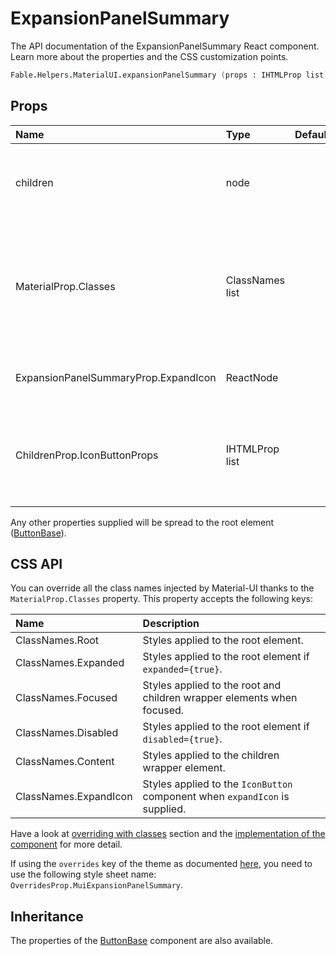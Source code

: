 # ExpansionPanelSummary

<p class="description">The API documentation of the ExpansionPanelSummary React component. Learn more about the properties and the CSS customization points.</p>

```fsharp
Fable.Helpers.MaterialUI.expansionPanelSummary (props : IHTMLProp list) (children : ReactElement list) : ReactElement
```



## Props

| Name | Type | Default | Description |
|:-----|:-----|:--------|:------------|
| <span class="prop-name">children</span> | <span class="prop-type">node</span> |   | The content of the expansion panel summary. |
| <span class="prop-name">MaterialProp.Classes</span> | <span class="prop-type">ClassNames list</span> |   | Override or extend the styles applied to the component.  See CSS API below for more details.  |
| <span class="prop-name">ExpansionPanelSummaryProp.ExpandIcon</span> | <span class="prop-type">ReactNode</span> |   | The icon to display as the expand indicator. |
| <span class="prop-name">ChildrenProp.IconButtonProps</span> | <span class="prop-type">IHTMLProp list</span> |   | Properties applied to the `TouchRipple` element wrapping the expand icon. |

Any other properties supplied will be spread to the root element ([ButtonBase](#/api/button-base)).

## CSS API

You can override all the class names injected by Material-UI thanks to the `MaterialProp.Classes` property.
This property accepts the following keys:


| Name | Description |
|:-----|:------------|
| <span class="prop-name">ClassNames.Root</span> | Styles applied to the root element.
| <span class="prop-name">ClassNames.Expanded</span> | Styles applied to the root element if `expanded={true}`.
| <span class="prop-name">ClassNames.Focused</span> | Styles applied to the root and children wrapper elements when focused.
| <span class="prop-name">ClassNames.Disabled</span> | Styles applied to the root element if `disabled={true}`.
| <span class="prop-name">ClassNames.Content</span> | Styles applied to the children wrapper element.
| <span class="prop-name">ClassNames.ExpandIcon</span> | Styles applied to the `IconButton` component when `expandIcon` is supplied.

Have a look at [overriding with classes](#/customization/overrides) section
and the [implementation of the component](https://github.com/mui-org/material-ui/tree/master/packages/material-ui/src/ExpansionPanelSummary/ExpansionPanelSummary.js)
for more detail.

If using the `overrides` key of the theme as documented
[here](#/customization/themes),
you need to use the following style sheet name: `OverridesProp.MuiExpansionPanelSummary`.

## Inheritance

The properties of the [ButtonBase](#/api/button-base) component are also available.
<!-- You can take advantage of this behavior to [target nested components](/guides/api/#spread). -->

<!--## Demos-->

<!--- [Expansion Panels](/demos/expansion-panels/)-->

